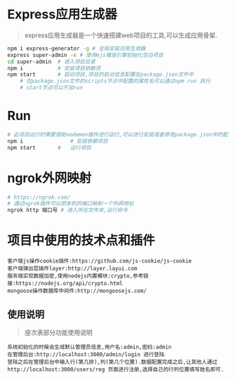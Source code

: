 # Express应用生成器

> express应用生成器是一个快速搭建web项目的工具,可以生成应用骨架.

```bash
npm i express-generator -g # 全局安装应用生成器
express super-admin -e # 使用ejs模版引擎初始化空白项目
cd super-admin  # 进入项目目录
npm i           # 安装项目依赖项
npm start       # 启动项目,项目的启动信息配置在package.json文件中
    # 在package.json文件的scripts节点中配置的属性名可以通过npm run 执行
    # start节点可以不加run
```

# Run

```bash
# 此项目运行时需要借助nodemon插件进行运行,可以进行安装或者修改package.json中的配置节点即可
npm i				# 安装依赖项目
npm start		#	运行项目
```

# ngrok外网映射

```bash
# https://ngrok.com/
# 通过ngrok插件可以把本机的端口映射一个外网地址
ngrok http 端口号 # 进入所在文件夹,运行命令
```

# 项目中使用的技术点和插件

```
客户端js操作cookie插件:https://github.com/js-cookie/js-cookie
客户端弹出层插件layer:http://layer.layui.com
服务端实现数据加密,使用nodejs内置模块:crypto,参考链接:https://nodejs.org/api/crypto.html
mongoose操作数据库中间件:http://mongoosejs.com/
```

## 使用说明

> 座次表部分功能使用说明

```
系统初始化的时候会生成默认管理员信息,用户名:admin,密码:admin
在管理后台:http://localhost:3000/admin/login 进行登陆
登陆之后在管理后台中输入行(第几排),列(第几个位置).数据配置完成之后,让其他人通过http://localhost:3000/users/reg 页面进行注册,选择自己的行列位置填写姓名即可.
```